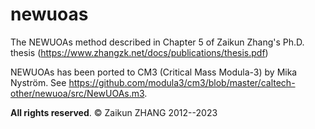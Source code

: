 # newuoas
The NEWUOAs method described in Chapter 5 of Zaikun Zhang's Ph.D. thesis (https://www.zhangzk.net/docs/publications/thesis.pdf)

NEWUOAs has been ported to CM3 (Critical Mass Modula-3) by Mika Nyström. See https://github.com/modula3/cm3/blob/master/caltech-other/newuoa/src/NewUOAs.m3. 

**All rights reserved**.
© Zaikun ZHANG 2012--2023
